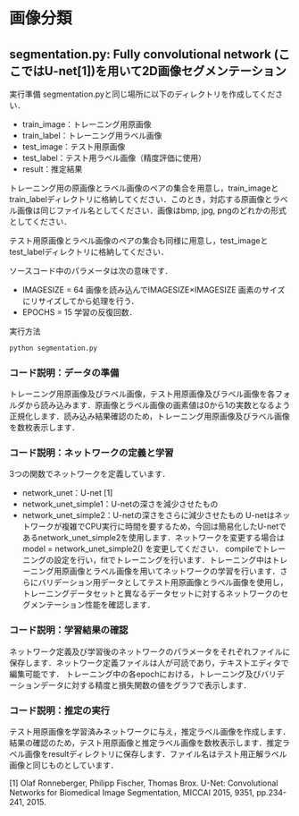 ﻿# 画像分類

## segmentation.py: Fully convolutional network (ここではU-net[1])を用いて2D画像セグメンテーション

実行準備
segmentation.pyと同じ場所に以下のディレクトリを作成してください．
* train_image：トレーニング用原画像
* train_label：トレーニング用ラベル画像
* test_image：テスト用原画像
* test_label：テスト用ラベル画像（精度評価に使用）
* result：推定結果

トレーニング用の原画像とラベル画像のペアの集合を用意し，train_imageとtrain_labelディレクトリに格納してください．このとき，対応する原画像とラベル画像は同じファイル名としてください．画像はbmp, jpg, pngのどれかの形式としてください．

テスト用原画像とラベル画像のペアの集合も同様に用意し，test_imageとtest_labelディレクトリに格納してください．

ソースコード中のパラメータは次の意味です．
* IMAGESIZE = 64
画像を読み込んでIMAGESIZE×IMAGESIZE 画素のサイズにリサイズしてから処理を行う．
* EPOCHS = 15
学習の反復回数．

実行方法
```bash
python segmentation.py
```

### コード説明：データの準備
トレーニング用原画像及びラベル画像，テスト用原画像及びラベル画像を各フォルダから読み込みます．原画像とラベル画像の画素値は0から1の実数となるよう正規化します．読み込み結果確認のため，トレーニング用原画像及びラベル画像を数枚表示します．

### コード説明：ネットワークの定義と学習
3つの関数でネットワークを定義しています．
* network_unet：U-net [1]
* network_unet_simple1：U-netの深さを減少させたもの
* network_unet_simple2：U-netの深さをさらに減少させたもの
U-netはネットワークが複雑でCPU実行に時間を要するため，今回は簡易化したU-netであるnetwork_unet_simple2を使用します．ネットワークを変更する場合は
model = network_unet_simple2()
を変更してください．
compileでトレーニングの設定を行い，fitでトレーニングを行います．トレーニング中はトレーニング用原画像とラベル画像を用いてネットワークの学習を行います．さらにバリデーション用データとしてテスト用原画像とラベル画像を使用し，トレーニングデータセットと異なるデータセットに対するネットワークのセグメンテーション性能を確認します．

### コード説明：学習結果の確認
ネットワーク定義及び学習後のネットワークのパラメータをそれぞれファイルに保存します．ネットワーク定義ファイルは人が可読であり，テキストエディタで編集可能です．
トレーニング中の各epochにおける，トレーニング及びバリデーションデータに対する精度と損失関数の値をグラフで表示します．

### コード説明：推定の実行
テスト用原画像を学習済みネットワークに与え，推定ラベル画像を作成します．結果の確認のため，テスト用原画像と推定ラベル画像を数枚表示します．推定ラベル画像をresultディレクトリに保存します．ファイル名はテスト用正解ラベル画像と同じものとしています．

[1] Olaf Ronneberger, Philipp Fischer, Thomas Brox. U-Net: Convolutional Networks for Biomedical Image Segmentation, MICCAI 2015, 9351, pp.234-241, 2015.
